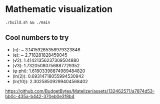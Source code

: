 # Mathematic visualization

```console
./build.sh && ./main 

```

## Cool numbers to try
 - (π): ~ 3.14159265358979323846
 - (e): ~ 2.718281828459045
 - (√2): 1.41421356237309504880
 - (√3): 1.73205080756887729352
 - (φ phi): 1.61803398874989484820
 - (ln(2)): 0.69314718055994530942
 - (ln(10)): 2.30258509299404568402


https://github.com/BudgetBytes/Matelizer/assets/132462571/a7874d53-bb0c-435a-b442-370eb0e3f8b4

